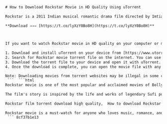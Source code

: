 ```html 
# How to Download Rockstar Movie in HD Quality Using uTorrent
 
Rockstar is a 2011 Indian musical romantic drama film directed by Imtiaz Ali and starring Ranbir Kapoor and Nargis Fakhri. The film follows the journey of an aspiring musician who falls in love with a married woman and becomes a famous rock star. The film was a critical and commercial success, earning praise for its music, direction, and performances.
 
**Download ⇒⇒⇒ [https://t.co/lyXzY0Bo8H](https://t.co/lyXzY0Bo8H)**


 
If you want to watch Rockstar movie in HD quality on your computer or mobile device, you can use uTorrent, a popular peer-to-peer file sharing software. uTorrent allows you to download movies, music, games, and other files from other users who have the same files on their devices. Here are the steps to download Rockstar movie in HD quality using uTorrent:
 
1. Download and install uTorrent on your device from [https://www.utorrent.com/](https://www.utorrent.com/). Make sure you have enough space on your device to store the movie file.
2. Search for Rockstar movie torrent file on the internet. You can use websites like [https://thepiratebay.org/](https://thepiratebay.org/) or [https://1337x.to/](https://1337x.to/) to find torrent files for movies. Make sure you choose a torrent file that has a high number of seeders and leechers, as this indicates that the file is available and fast to download.
3. Download the torrent file to your device and open it with uTorrent. uTorrent will start downloading the movie file from other users who have the same file on their devices. You can see the progress of the download on the uTorrent interface.
4. Once the download is complete, you can open the movie file with any media player that supports the file format. Enjoy watching Rockstar movie in HD quality!

Note: Downloading movies from torrent websites may be illegal in some countries and may expose you to viruses and malware. Use uTorrent at your own risk and discretion.
 ```  ```html 
Rockstar movie is one of the most popular and acclaimed movies of Bollywood. The film has a cult following among fans who love its music, story, and characters. The film's soundtrack, composed by A.R. Rahman, won several awards and became one of the best-selling albums of all time in India. The film's songs, such as "Sadda Haq", "Kun Faya Kun", and "Nadaan Parindey", are still popular among music lovers.
 
The film's story is inspired by the life and works of legendary Sufi poet Rumi. The film explores the themes of love, passion, spirituality, and freedom. The film's director, Imtiaz Ali, is known for his unconventional and realistic portrayal of romance and relationships. The film's lead actor, Ranbir Kapoor, delivered one of his best performances as Janardhan "Jordan" Jakhar, a college student who transforms into a rock star after facing heartbreak and tragedy. The film's lead actress, Nargis Fakhri, made her debut as Heer Kaul, a Kashmiri girl who marries a rich businessman but falls in love with Jordan.
 
Rockstar film torrent download high quality,  How to download Rockstar movie using utorrent,  Rockstar full movie hd torrent link,  Download Rockstar 2011 movie in hd with utorrent,  Rockstar movie hd 1080p torrent free download,  Rockstar Ranbir Kapoor movie download via utorrent,  Rockstar Bollywood movie torrent download hd,  Watch Rockstar movie online free hd torrent,  Rockstar movie download utorrent magnet link,  Rockstar hindi movie hd torrent file download,  Rockstar movie hd 720p torrent download,  Download Rockstar movie with English subtitles utorrent,  Rockstar movie torrent download for pc,  Rockstar movie download utorrent for mobile,  Rockstar full movie hd online torrent stream,  Rockstar movie download utorrent kickass,  Rockstar movie torrent download with Hindi audio,  Rockstar movie hd mp4 torrent download,  Download Rockstar movie in hd quality using utorrent,  Rockstar full movie torrent download in Hindi,  Rockstar movie hd mkv torrent download,  Download Rockstar movie songs in hd with utorrent,  Rockstar movie torrent download for laptop,  Rockstar full movie hd free torrent download,  Rockstar hindi film torrent download in hd,  Download Rockstar movie trailer in hd with utorrent,  Rockstar full hd movie torrent download link,  Rockstar movie download utorrent with dual audio,  Rockstar hindi movie hd avi torrent download,  Download Rockstar full movie in hd using utorrent,  Rockstar film hd free torrent download online,  Watch and download Rockstar movie in hd with utorrent,  Rockstar full hindi movie torrent download hd,  Download Rockstar movie in high resolution with utorrent,  Rockstar bollywood film hd torrent download link,  Stream and download Rockstar movie in hd via utorrent,  Download rock star ranbir kapoor film in hd with utorrent,  rock star hindi film full hd torrent free download ,  rock star bollywood film high quality torrent download ,  rock star full film hd online watch and download with utorrent
 
Rockstar movie is a must-watch for anyone who loves music, romance, and drama. The film will take you on an emotional roller coaster ride that will make you laugh, cry, and sing along. The film is available to stream on Netflix and Amazon Prime Video. You can also download the movie in HD quality using uTorrent by following the steps mentioned above.
 ``` 8cf37b1e13
 
